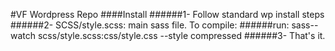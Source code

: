 #VF Wordpress Repo
####Install
######1- Follow standard wp install steps
######2- SCSS/style.scss: main sass file. To compile:
######run: sass--watch scss/style.scss:css/style.css --style compressed
######3- That's it.

